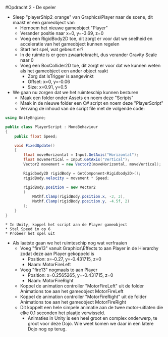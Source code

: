 #Opdracht 2 - De speler

* Sleep "playerShip2_orange" van Graphics\Player naar de scene, dit maakt er een gameobject van
    * Hernoem het nieuwe gameobject "Player"
    * Verander positie naar x=0, y=-3.69, z=0
    * Voeg een RigidBody2D toe, dit zorgt er voor dat we snelheid en acceleratie van het gameobject kunnen regelen
    * Start het spel, wat gebeurt er?
    * In de ruimte is er geen zwaartekracht, dus verander Gravity Scale naar 0
    * Voeg een BoxCollider2D toe, dit zorgt er voor dat we kunnen weten als het gameobject een ander object raakt
        * Zorg dat IsTrigger is aangevinkt
        * Offset: x=0, y=-0.06
        * Size: x=0.91, y=0.5
* We gaan nu zorgen dat we het ruimteschip kunnen besturen
    * Maak een folder onder Assets en noem deze "Scripts"
    * Maak in de nieuwe folder een C# script en noem deze "PlayerScript"
    * Vervang de inhoud van de script file met de volgende code:

```cs
using UnityEngine;

public class PlayerScript : MonoBehaviour 
{
	public float Speed;

	void FixedUpdate() 
	{
		float moveHorizontal = Input.GetAxis("Horizontal");
		float moveVertical = Input.GetAxis("Vertical");
		Vector2 movement = new Vector2(moveHorizontal, moveVertical);

		Rigidbody2D rigidBody = GetComponent<Rigidbody2D>();
		rigidBody.velocity = movement * Speed;

		rigidBody.position = new Vector2
		(
			Mathf.Clamp(rigidBody.position.x, -3, 3),
			Mathf.Clamp(rigidBody.position.y, -4.5f, 2)
		);
	}
}
```

    * In Unity, koppel het script aan de Player gameobject
    * Stel Speed in op 6
    * Probeer het spel uit
* Als laatste gaan we het ruimteschip nog wat verfraaien
    * Voeg "fire13" vanuit Graphics\Effects to aan Player in de Hierarchy zodat deze aan Player gekoppeld is
        * Position: x=-0.27, y=-0.431715, z=0
        * Naam: MotorFireLeft
    * Voeg "fire13" nogmaals to aan Player
        * Position: x=0.2565265, y=-0.431715, z=0
        * Naam: MotorFireRight
    * Koppel de animation controller "MotorFireLeft" uit de folder Animations toe aan het gameobject MotorFireLeft
    * Koppel de animation controller "MotorFireRight" uit de folder Animations toe aan het gameobject MotorFireRight
    * Dit koppelt een hele simpele animatie aan de twee motor-uitlaten die elke 0.1 seconden het plaatje verwisseld.
        * Animaties in Unity is een heel groot en complex onderwerp, te groot voor deze Dojo. Wie weet komen we daar in een latere Dojo nog op terug.
